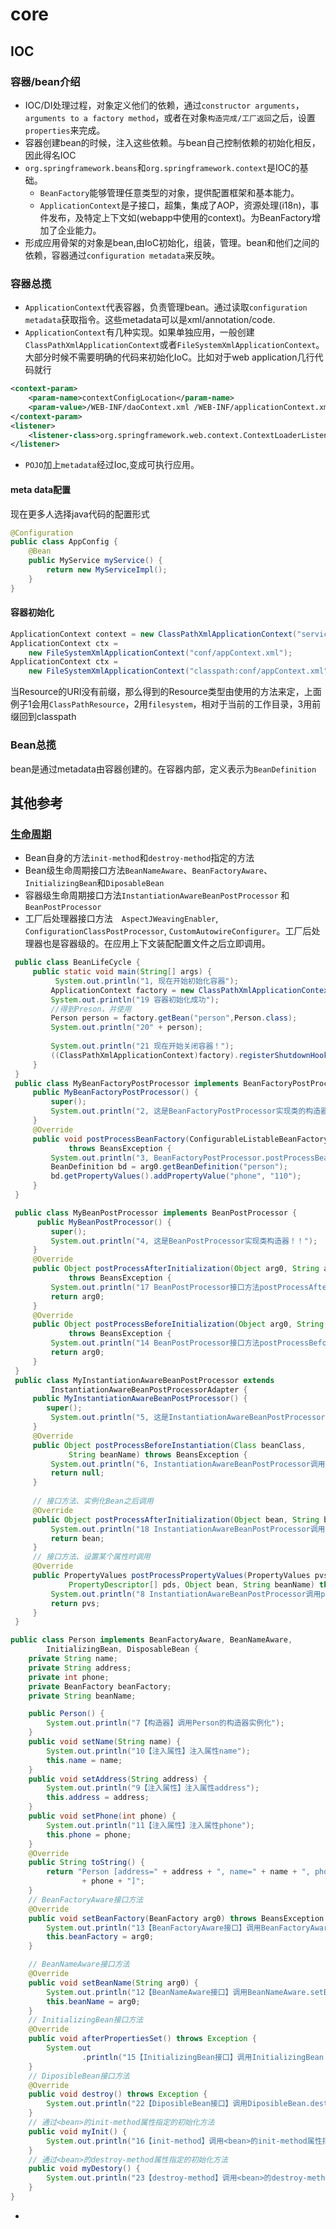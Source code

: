 # core

## IOC

### 容器/bean介绍

+ IOC/DI处理过程，对象定义他们的依赖，通过`constructor arguments`，`arguments to a factory method`，或者在对象`构造完成/工厂返回`之后，设置`properties`来完成。
+ 容器创建bean的时候，注入这些依赖。与bean自己控制依赖的初始化相反，因此得名IOC
+ `org.springframework.beans`和`org.springframework.context`是IOC的基础。
  + `BeanFactory`能够管理任意类型的对象，提供配置框架和基本能力。
  + `ApplicationContext`是子接口，超集，集成了AOP，资源处理(i18n)，事件发布，及特定上下文如(webapp中使用的context)。为BeanFactory增加了企业能力。
+ 形成应用骨架的对象是bean,由IoC初始化，组装，管理。bean和他们之间的依赖，容器通过`configuration metadata`来反映。

### 容器总揽

+ `ApplicationContext`代表容器，负责管理bean。通过读取`configuration metadata`获取指令。这些metadata可以是xml/annotation/code.
+ `ApplicationContext`有几种实现。如果单独应用，一般创建`ClassPathXmlApplicationContext`或者`FileSystemXmlApplicationContext`。大部分时候不需要明确的代码来初始化IoC。比如对于web application几行代码就行

```xml
<context-param>
    <param-name>contextConfigLocation</param-name>
    <param-value>/WEB-INF/daoContext.xml /WEB-INF/applicationContext.xml</param-value>
</context-param>
<listener>
    <listener-class>org.springframework.web.context.ContextLoaderListener</listener-class>
</listener>
```

+ `POJO`加上`metadata`经过Ioc,变成可执行应用。

#### meta data配置

现在更多人选择java代码的配置形式

```java
@Configuration
public class AppConfig {
    @Bean
    public MyService myService() {
        return new MyServiceImpl();
    }
}
```

#### 容器初始化

```java
ApplicationContext context = new ClassPathXmlApplicationContext("services.xml", "daos.xml");
ApplicationContext ctx =
    new FileSystemXmlApplicationContext("conf/appContext.xml");
ApplicationContext ctx =
    new FileSystemXmlApplicationContext("classpath:conf/appContext.xml");  
```

当Resource的URI没有前缀，那么得到的Resource类型由使用的方法来定，上面例子1会用`ClassPathResource`，2用`filesystem`，相对于当前的工作目录，3用前缀回到classpath

### Bean总揽

bean是通过metadata由容器创建的。在容器内部，定义表示为`BeanDefinition`



## 其他参考

### [生命周期](https://www.cnblogs.com/zrtqsk/p/3735273.html)

+ Bean自身的方法`init-method`和`destroy-method`指定的方法
+ Bean级生命周期接口方法`BeanNameAware`、`BeanFactoryAware`、`InitializingBean`和`DiposableBean`
+ 容器级生命周期接口方法`InstantiationAwareBeanPostProcessor` 和 `BeanPostProcessor` 
+ 工厂后处理器接口方法　`AspectJWeavingEnabler`, `ConfigurationClassPostProcessor`, `CustomAutowireConfigurer`。工厂后处理器也是容器级的。在应用上下文装配配置文件之后立即调用。

```java
 public class BeanLifeCycle {
     public static void main(String[] args) {
          System.out.println("1, 现在开始初始化容器");
         ApplicationContext factory = new ClassPathXmlApplicationContext("springBeanTest/beans.xml");
         System.out.println("19 容器初始化成功");    
         //得到Preson，并使用
         Person person = factory.getBean("person",Person.class);
         System.out.println("20" + person);
         
         System.out.println("21 现在开始关闭容器！");
         ((ClassPathXmlApplicationContext)factory).registerShutdownHook();
     }
 }
 public class MyBeanFactoryPostProcessor implements BeanFactoryPostProcessor {
     public MyBeanFactoryPostProcessor() {
         super();
         System.out.println("2, 这是BeanFactoryPostProcessor实现类的构造器！！，BeanFactory构造结束之后执行");
     }
     @Override
     public void postProcessBeanFactory(ConfigurableListableBeanFactory arg0)
             throws BeansException {
         System.out.println("3, BeanFactoryPostProcessor.postProcessBeanFactory方法");
         BeanDefinition bd = arg0.getBeanDefinition("person");
         bd.getPropertyValues().addPropertyValue("phone", "110");
     }
 }

 public class MyBeanPostProcessor implements BeanPostProcessor {
      public MyBeanPostProcessor() {
         super();
         System.out.println("4, 这是BeanPostProcessor实现类构造器！！");
     }
     @Override
     public Object postProcessAfterInitialization(Object arg0, String arg1)
             throws BeansException {
         System.out.println("17 BeanPostProcessor接口方法postProcessAfterInitialization对属性进行更改！");
         return arg0;
     }
     @Override
     public Object postProcessBeforeInitialization(Object arg0, String arg1)
             throws BeansException {
         System.out.println("14 BeanPostProcessor接口方法postProcessBeforeInitialization对属性进行更改！");
         return arg0;
     }
 }
 public class MyInstantiationAwareBeanPostProcessor extends
         InstantiationAwareBeanPostProcessorAdapter {
     public MyInstantiationAwareBeanPostProcessor() {
        super();
         System.out.println("5, 这是InstantiationAwareBeanPostProcessorAdapter实现类的构造器！！");
     }
     @Override
     public Object postProcessBeforeInstantiation(Class beanClass,
             String beanName) throws BeansException {
         System.out.println("6, InstantiationAwareBeanPostProcessor调用postProcessBeforeInstantiation方法");
         return null;
     }
 
     // 接口方法、实例化Bean之后调用
     @Override
     public Object postProcessAfterInitialization(Object bean, String beanName) throws BeansException {
         System.out.println("18 InstantiationAwareBeanPostProcessor调用postProcessAfterInitialization方法");
         return bean;
     }
     // 接口方法、设置某个属性时调用
     @Override
     public PropertyValues postProcessPropertyValues(PropertyValues pvs,
             PropertyDescriptor[] pds, Object bean, String beanName) throws BeansException {
         System.out.println("8 InstantiationAwareBeanPostProcessor调用postProcessPropertyValues方法");
         return pvs;
     }
 }

public class Person implements BeanFactoryAware, BeanNameAware,
        InitializingBean, DisposableBean {
    private String name;
    private String address;
    private int phone;
    private BeanFactory beanFactory;
    private String beanName;

    public Person() {
        System.out.println("7【构造器】调用Person的构造器实例化");
    }
    public void setName(String name) {
        System.out.println("10【注入属性】注入属性name");
        this.name = name;
    }
    public void setAddress(String address) {
        System.out.println("9【注入属性】注入属性address");
        this.address = address;
    }
    public void setPhone(int phone) {
        System.out.println("11【注入属性】注入属性phone");
        this.phone = phone;
    }
    @Override
    public String toString() {
        return "Person [address=" + address + ", name=" + name + ", phone="
                + phone + "]";
    }
    // BeanFactoryAware接口方法
    @Override
    public void setBeanFactory(BeanFactory arg0) throws BeansException {
        System.out.println("13【BeanFactoryAware接口】调用BeanFactoryAware.setBeanFactory()");
        this.beanFactory = arg0;
    }

    // BeanNameAware接口方法
    @Override
    public void setBeanName(String arg0) {
        System.out.println("12【BeanNameAware接口】调用BeanNameAware.setBeanName()");
        this.beanName = arg0;
    }
    // InitializingBean接口方法
    @Override
    public void afterPropertiesSet() throws Exception {
        System.out
                .println("15【InitializingBean接口】调用InitializingBean.afterPropertiesSet()");
    }
    // DiposibleBean接口方法
    @Override
    public void destroy() throws Exception {
        System.out.println("22【DiposibleBean接口】调用DiposibleBean.destory()");
    }
    // 通过<bean>的init-method属性指定的初始化方法
    public void myInit() {
        System.out.println("16【init-method】调用<bean>的init-method属性指定的初始化方法");
    }
    // 通过<bean>的destroy-method属性指定的初始化方法
    public void myDestory() {
        System.out.println("23【destroy-method】调用<bean>的destroy-method属性指定的初始化方法");
    }
}
```

+ 